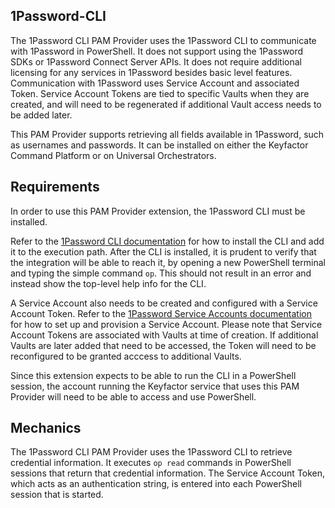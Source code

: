 ## 1Password-CLI

The 1Password CLI PAM Provider uses the 1Password CLI to communicate with 1Password in PowerShell. It does not support using the 1Password SDKs or 1Password Connect Server APIs.
It does not require additional licensing for any services in 1Password besides basic level features.
Communication with 1Password uses Service Account and associated Token. Service Account Tokens are tied to specific Vaults when they are created, and will need to be regenerated if additional Vault access needs to be added later.

This PAM Provider supports retrieving all fields available in 1Password, such as usernames and passwords. It can be installed on either the Keyfactor Command Platform or on Universal Orchestrators.

## Requirements

In order to use this PAM Provider extension, the 1Password CLI must be installed.

Refer to the [1Password CLI documentation](https://developer.1password.com/docs/cli/get-started/) for how to install the CLI and add it to the execution path.
After the CLI is installed, it is prudent to verify that the integration will be able to reach it, by opening a new PowerShell terminal and typing the simple command `op`. This should not result in an error and instead show the top-level help info for the CLI.

A Service Account also needs to be created and configured with a Service Account Token. Refer to the [1Password Service Accounts documentation](https://developer.1password.com/docs/service-accounts/get-started/) for how to set up and provision a Service Account.
Please note that Service Account Tokens are associated with Vaults at time of creation. If additional Vaults are later added that need to be accessed, the Token will need to be reconfigured to be granted acccess to additional Vaults.

Since this extension expects to be able to run the CLI in a PowerShell session, the account running the Keyfactor service that uses this PAM Provider will need to be able to access and use PowerShell.


## Mechanics

The 1Password CLI PAM Provider uses the 1Password CLI to retrieve credential information. It executes `op read` commands in PowerShell sessions that return that credential information.
The Service Account Token, which acts as an authentication string, is entered into each PowerShell session that is started.




